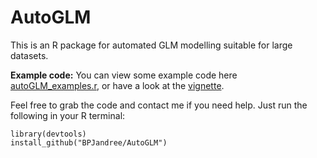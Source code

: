 # AutoGLM
This is an R package for automated GLM modelling suitable for large datasets.

**Example code:** You can view some example code here [autoGLM_examples.r][examples], or have a look at the [vignette][vignette].

[examples]:https://github.com/BPJandree/AutoGLM/blob/master/autoGLM_examples.r
[vignette]:https://github.com/BPJandree/AutoGLM/blob/master/autoGLM.pdf

Feel free to grab the code and contact me if you need help. Just run the following in your R terminal:

	library(devtools)
	install_github("BPJandree/AutoGLM")


